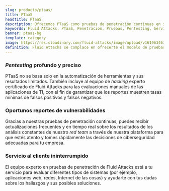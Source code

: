 ```yaml
---
slug: producto/ptaas/
title: PTaaS
headtitle: PTaaS
description: Ofrecemos PTaaS como pruebas de penetración continuas en sistemas con técnicas utilizadas por actores de amenazas y proporcionamos informes de vulnerabilidades en tiempo real a través de nuestra plataforma.
keywords: Fluid Attacks, PTaaS, Penetracion, Pruebas, Pentesting, Servicio, Ciberseguridad, Vulnerabilidad, Hacking Etico
banner: ptaas-bg
template: category
image: https://res.cloudinary.com/fluid-attacks/image/upload/v1619634639/airs/product/cover-ptaas_dms6yo.webp
definition: Fluid Attacks se complace en ofrecerte el modelo de pruebas de penetración como servicio (PTaaS) para atender tus necesidades de ciberseguridad en un ambiente de vectores de ataque continuamente cambiante. Para tu comodidad, este modelo está soportado por nuestra plataforma. Además, está conectado a nuestro servicio Hacking Continuo para ir más allá de las pruebas de penetración tradicionales o evaluaciones puntuales. En PTaaS, realizamos análisis que van al paso del desarrollo y los cambios constantes en tu infraestructura y aplicaciones. Este modelo proporciona a nuestros clientes información exhaustiva y actualizada sobre los hallazgos conseguidos en un *pentest* que combina los conocimientos de *hackers* de clase mundial y la velocidad de las herramientas automatizadas. Al obtener rápidamente amplios detalles desde un reporte actualizado sobre las vulnerabilidades detectadas, y tras realizar la priorización adecuada, puedes proceder inmediatamente a su remediación.
---
```


<div class="sect2">

### *Pentesting* profundo y preciso

PTaaS no se basa solo en la automatización
de herramientas y sus resultados limitados.
También incluye al equipo de *hacking* experto certificado
de Fluid Attacks para las evaluaciones manuales de las aplicaciones de TI,
con el fin de garantizar que los reportes muestren
tasas mínimas de falsos positivos y falsos negativos.

</div>

<div class="sect2">

### Oportunos reportes de vulnerabilidades

Gracias a nuestras pruebas de penetración continuas,
puedes recibir actualizaciones frecuentes
y en tiempo real sobre los resultados
de los análisis constantes de nuestro *red team*
a través de nuestra plataforma
para que estés atento
y tomes rápidamente las decisiones de ciberseguridad
adecuadas para tu empresa.

</div>

<div class="sect2">

### Servicio al cliente ininterrumpido

El equipo experto en pruebas de penetración de Fluid Attacks
está a tu servicio para evaluar diferentes tipos de sistemas
(por ejemplo, aplicaciones web, redes, Internet de las cosas)
y ayudarte con tus dudas sobre los hallazgos y sus posibles soluciones.

</div>
